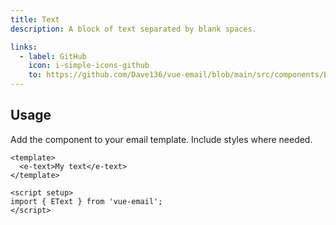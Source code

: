 ```yaml
---
title: Text
description: A block of text separated by blank spaces.

links:
  - label: GitHub
    icon: i-simple-icons-github
    to: https://github.com/Dave136/vue-email/blob/main/src/components/EText.vue
---
```


## Usage
Add the component to your email template. Include styles where needed.

```vue
<template>
  <e-text>My text</e-text>
</template>

<script setup>
import { EText } from 'vue-email';
</script>
```